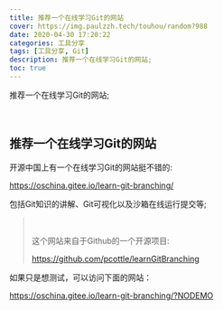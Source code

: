 ```yaml
---
title: 推荐一个在线学习Git的网站
cover: https://img.paulzzh.tech/touhou/random?988
date: 2020-04-30 17:20:22
categories: 工具分享
tags: [工具分享, Git]
description: 推荐一个在线学习Git的网站;
toc: true
---
```


推荐一个在线学习Git的网站;

<br/>

<!--more-->

## 推荐一个在线学习Git的网站

开源中国上有一个在线学习Git的网站挺不错的:

https://oschina.gitee.io/learn-git-branching/

包括Git知识的讲解、Git可视化以及沙箱在线运行提交等;

><br/>
>
>这个网站来自于Github的一个开源项目:
>
>https://github.com/pcottle/learnGitBranching

如果只是想测试，可以访问下面的网站：

https://oschina.gitee.io/learn-git-branching/?NODEMO

<br/>